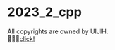 # 2023_2_cpp
All copyrights are owned by UIJIH.<br>
📖🧑‍🎓[click!](https://github.com/UIJIh/2023/wiki)
